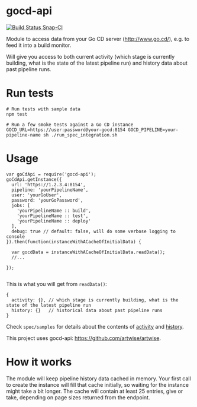 gocd-api
=======

[![Build Status Snap-CI](https://snap-ci.com/birgitta410/gocd-api/branch/master/build_image)](https://snap-ci.com/birgitta410/gocd-api/)

Module to access data from your Go CD server (http://www.go.cd/), e.g. to feed it into a build monitor.

Will give you access to both current activity (which stage is currently building, what is the state of the latest pipeline run) and history data about past pipeline runs.

Run tests
======
```
# Run tests with sample data
npm test

# Run a few smoke tests against a Go CD instance
GOCD_URL=https://user:password@your-gocd:8154 GOCD_PIPELINE=your-pipeline-name sh ./run_spec_integration.sh
```

Usage
======
```
var goCdApi = require('gocd-api');
goCdApi.getInstance({
  url: 'https://1.2.3.4:8154',
  pipeline: 'yourPipelineName',
  user: 'yourGoUser',
  password: 'yourGoPassword',
  jobs: [
    'yourPipelineName :: build',
    'yourPipelineName :: test',
    'yourPipelineName :: deploy'
  ],
  debug: true // default: false, will do some verbose logging to console
}).then(function(instanceWithACacheOfInitialData) {

  var gocdData = instanceWithACacheOfInitialData.readData();
  //...

});


```
This is what you will get from `readData()`:
```
{
  activity: {}, // which stage is currently building, what is the state of the latest pipeline run
  history: {}   // historical data about past pipeline runs
}
```
Check `spec/samples` for details about the contents of [activity](spec/local/samples/activity.json) and [history](spec/local/samples/history.json).

This project uses gocd-api: https://github.com/artwise/artwise.

How it works
=======
The module will keep pipeline history data cached in memory. Your first call to create the instance will fill that cache initially, so waiting for the instance might take a bit longer. The cache will contain at least 25 entries, give or take, depending on page sizes returned from the endpoint.
